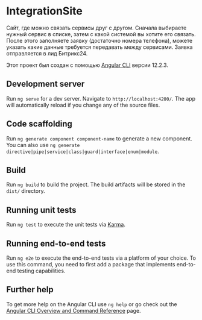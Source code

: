 # IntegrationSite

Сайт, где можно связать сервисы друг с другом. Сначала выбираете нужный сервис в списке, затем с какой системой вы хотите его связать. После этого заполняете заявку (достаточно номера телефона), можете указать какие данные требуется передавать между сервисами. Заявка отправляется в лид Битрикс24.

Этот проект был создан с помощью [Angular CLI](https://github.com/angular/angular-cli) версии 12.2.3.

## Development server

Run `ng serve` for a dev server. Navigate to `http://localhost:4200/`. The app will automatically reload if you change any of the source files.

## Code scaffolding

Run `ng generate component component-name` to generate a new component. You can also use `ng generate directive|pipe|service|class|guard|interface|enum|module`.

## Build

Run `ng build` to build the project. The build artifacts will be stored in the `dist/` directory.

## Running unit tests

Run `ng test` to execute the unit tests via [Karma](https://karma-runner.github.io).

## Running end-to-end tests

Run `ng e2e` to execute the end-to-end tests via a platform of your choice. To use this command, you need to first add a package that implements end-to-end testing capabilities.

## Further help

To get more help on the Angular CLI use `ng help` or go check out the [Angular CLI Overview and Command Reference](https://angular.io/cli) page.

